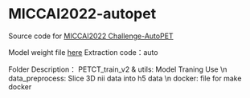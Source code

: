 # MICCAI2022-autopet

Source code for [MICCAI2022 Challenge-AutoPET](https://autopet.grand-challenge.org/evaluation/challenge/leaderboard/)

Model weight file [here](https://pan.baidu.com/s/1F8Wqn_VNGpgMzchB3sjzWw) 
Extraction code：auto

Folder Description：
PETCT_train_v2 & utils: Model Traning Use \n
data_preprocess: Slice 3D nii data into h5 data \n
docker: file for make docker
